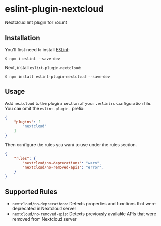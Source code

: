 # eslint-plugin-nextcloud

Nextcloud lint plugin for ESLint

## Installation

You'll first need to install [ESLint](http://eslint.org):

```
$ npm i eslint --save-dev
```

Next, install `eslint-plugin-nextcloud`:

```
$ npm install eslint-plugin-nextcloud --save-dev
```

## Usage

Add `nextcloud` to the plugins section of your `.eslintrc` configuration file. You can omit the `eslint-plugin-` prefix:

```json
{
    "plugins": [
        "nextcloud"
    ]
}
```


Then configure the rules you want to use under the rules section.

```json
{
    "rules": {
        "nextcloud/no-deprecations": "warn",
        "nextcloud/no-removed-apis": "error",
    }
}
```

## Supported Rules

* `nextcloud/no-deprecations`: Detects properties and functions that were deprecated in Nextcloud server
* `nextcloud/no-removed-apis`: Detects previously available APIs that were removed from Nextcloud server





